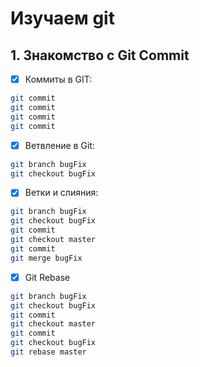 # Изучаем git

## 1. Знакомство с Git Commit

- [x] Коммиты в GIT:

```sh
git commit
git commit
git commit
git commit
```

- [x] Ветвление в Git:

```sh
git branch bugFix
git checkout bugFix
```

- [x] Ветки и слияния:

```sh
git branch bugFix
git checkout bugFix
git commit
git checkout master
git commit
git merge bugFix
```

- [x] Git Rebase

```sh
git branch bugFix
git checkout bugFix
git commit
git checkout master
git commit
git checkout bugFix
git rebase master
```
